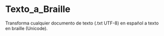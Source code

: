 # Texto_a_Braille
Transforma cualquier documento de texto (.txt UTF-8) en español a texto en braille (Unicode).
